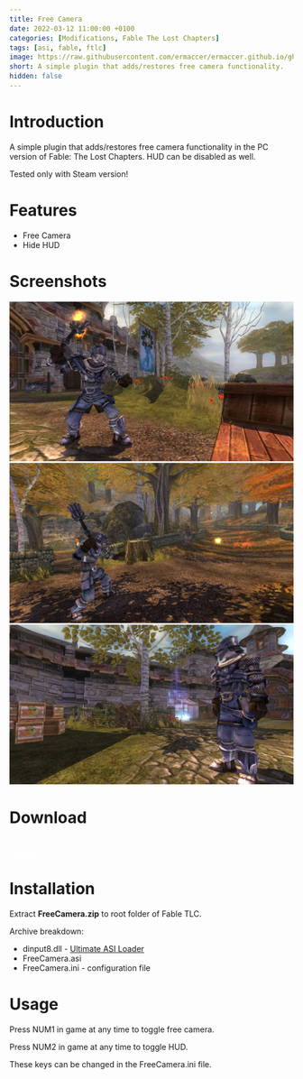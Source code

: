 ```yaml
---
title: Free Camera
date: 2022-03-12 11:00:00 +0100
categories: [Modifications, Fable The Lost Chapters]
tags: [asi, fable, ftlc]   
image: https://raw.githubusercontent.com/ermaccer/ermaccer.github.io/gh-pages/assets/mods/ftlc/freecam/3.jpeg
short: A simple plugin that adds/restores free camera functionality.
hidden: false
---
```


# Introduction
A simple plugin that adds/restores free camera functionality in the PC version of Fable: The Lost Chapters. HUD can be disabled as well.

<div class="alert bg-dark">
    Tested only with Steam version!
</div>

# Features

- Free Camera
- Hide HUD

# Screenshots

![Preview](https://raw.githubusercontent.com/ermaccer/ermaccer.github.io/gh-pages/assets/mods/ftlc/freecam/1.jpeg)
![Preview](https://raw.githubusercontent.com/ermaccer/ermaccer.github.io/gh-pages/assets/mods/ftlc/freecam/2.jpeg)
![Preview](https://raw.githubusercontent.com/ermaccer/ermaccer.github.io/gh-pages/assets/mods/ftlc/freecam/3.jpeg)

# Download

<a class="btn btn-block btn-dark bg-dark text-gray btn-lg" style="color: white;" href="https://github.com/ermaccer/FableTLC.FreeCamera/releases/latest/download/FreeCamera.zip" role="button">
<i class="fas fa-download"></i>
Download
</a>
<br>
<a class="btn btn-block btn-dark bg-dark text-gray btn-lg" style="color: white;" href="https://github.com/ermaccer/FableTLC.FreeCamera/" role="button">
<i class="fab fa-github"></i>
Source
</a>


# Installation 

Extract **FreeCamera.zip** to root folder of Fable TLC.

Archive breakdown:

 - dinput8.dll - [Ultimate ASI Loader](https://github.com/ThirteenAG/Ultimate-ASI-Loader/)
 - FreeCamera.asi 
 - FreeCamera.ini - configuration file



# Usage

Press NUM1 in game at any time to toggle free camera.

Press NUM2 in game at any time to toggle HUD.

These keys can be changed in the FreeCamera.ini file.
